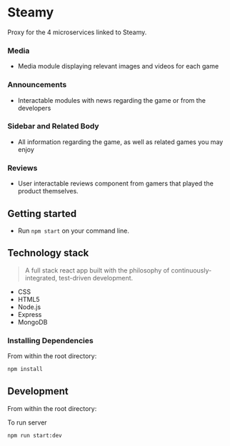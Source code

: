 # Steamy

Proxy for the 4 microservices linked to Steamy.

### Media
* Media module displaying relevant images and videos for each game

### Announcements
* Interactable modules with news regarding the game or from the developers

### Sidebar and Related Body
* All information regarding the game, as well as related games you may enjoy

### Reviews
* User interactable reviews component from gamers that played the product themselves.

## Getting started

- Run `npm start` on your command line.

## Technology stack

> A full stack react app built with the philosophy of continuously-integrated, test-driven development.

- CSS
- HTML5
- Node.js
- Express
- MongoDB

### Installing Dependencies

From within the root directory:

```sh
npm install
```

## Development

From within the root directory:

To run server

```sh
npm run start:dev
```
